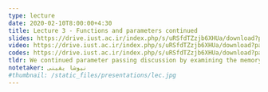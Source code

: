 ```yaml
---
type: lecture
date: 2020-02-10T8:00:00+4:30
title: Lecture 3 - Functions and parameters continued
slides: https://drive.iust.ac.ir/index.php/s/uRSfdTZzjb6XHUa/download?path=%2FSlides&files=S3.pdf
video: https://drive.iust.ac.ir/index.php/s/uRSfdTZzjb6XHUa/download?path=%2FVideos&files=S3.mp4
codes: https://drive.iust.ac.ir/index.php/s/uRSfdTZzjb6XHUa/download?path=%2FCodes&files=S3.zip
tldr: We continued parameter passing discussion by examining the memory in C, brief look at how the STL vector class is used and saw ref/out parameters in C# in addition to Java.
notetaker: نیوشا یقینی
#thumbnail: /static_files/presentations/lec.jpg
---
```

